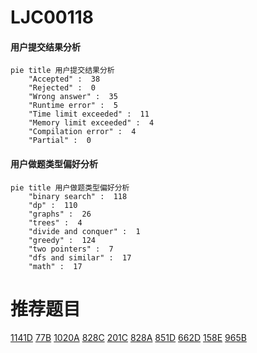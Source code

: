 # LJC00118

<!-- tabs:start -->



#### **用户提交结果分析**

```mermaid
pie title 用户提交结果分析
    "Accepted" :  38
    "Rejected" :  0
    "Wrong answer" :  35
    "Runtime error" :  5
    "Time limit exceeded" :  11
    "Memory limit exceeded" :  4
    "Compilation error" :  4
    "Partial" :  0
```

#### **用户做题类型偏好分析**

```mermaid
pie title 用户做题类型偏好分析
    "binary search" :  118
    "dp" :  110
    "graphs" :  26
    "trees" :  4
    "divide and conquer" :  1
    "greedy" :  124
    "two pointers" :  7
    "dfs and similar" :  17
    "math" :  17
```



<!-- tabs:end -->
# 推荐题目
[1141D](https://codeforces.com/contest/1141/problem/D)
[77B](https://codeforces.com/contest/77/problem/B)
[1020A](https://codeforces.com/contest/1020/problem/A)
[828C](https://codeforces.com/contest/828/problem/C)
[201C](https://codeforces.com/contest/201/problem/C)
[828A](https://codeforces.com/contest/828/problem/A)
[851D](https://codeforces.com/contest/851/problem/D)
[662D](https://codeforces.com/contest/662/problem/D)
[158E](https://codeforces.com/contest/158/problem/E)
[965B](https://codeforces.com/contest/965/problem/B)

